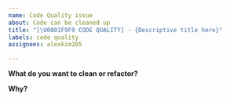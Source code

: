 ```yaml
---
name: Code Quality issue
about: Code can be cleaned up
title: "[\U0001F9F9 CODE QUALITY] - {Descriptive title here}"
labels: code quality
assignees: alexkim205

---
```


**What do you want to clean or refactor?**


**Why?**

